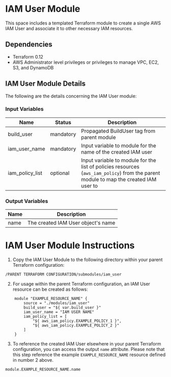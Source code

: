 IAM User Module
===============

This space includes a templated Terraform module to create a single AWS IAM User and associate it to other necessary IAM resources.

Dependencies
------------
	
* Terraform 0.12
* AWS Administrator level privileges or privileges to manage VPC, EC2, S3, and DynamoDB

IAM User Module Details
-----------------------

The following are the details concerning the IAM User module:

### Input Variables

| Name            | Status    | Description                                                                                                                          |
| --------------- | --------- | ------------------------------------------------------------------------------------------------------------------------------------ |
| build_user      | mandatory | Propagated BuildUser tag from parent module                                                                                          |
| iam_user_name   | mandatory | Input variable to module for the name of the created IAM user                                                                        |
| iam_policy_list | optional  | Input variable to module for the list of policies resources (`aws_iam_policy`) from the parent module to map the created IAM user to |

### Output Variables

| Name      | Description                        |
| --------- | ---------------------------------- |
| name      | The created IAM User object's name |

IAM User Module Instructions
============================

1. Copy the IAM User Module to the following directory within your parent Terraform configuration:
```
/PARENT TERRAFORM CONFIGURATION/submodules/iam_user
```

2. For usage within the parent Terraform configuration, an IAM User resource can be created as follows:
```
    module "EXAMPLE_RESOURCE_NAME" {
        source = "./modules/iam_user"
        build_user = "${ var.build_user }"
        iam_user_name = "IAM USER NAME"
        iam_policy_list = [
            "${ aws_iam_policy.EXAMPLE_POLICY_1 }",
            "${ aws_iam_policy.EXAMPLE_POLICY_2 }"
        ]
    }
```

3. To reference the created IAM User elsewhere in your parent Terraform configuration, you can access the output `name` attribute.  Please note that this step reference the example `EXAMPLE_RESOURCE_NAME` resource defined in number 2 above.
```
module.EXAMPLE_RESOURCE_NAME.name
```
